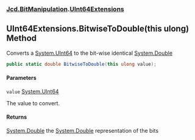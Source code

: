 ### [Jcd.BitManipulation](Jcd.BitManipulation.md 'Jcd.BitManipulation').[UInt64Extensions](Jcd.BitManipulation.UInt64Extensions.md 'Jcd.BitManipulation.UInt64Extensions')

## UInt64Extensions.BitwiseToDouble(this ulong) Method

Converts a [System.UInt64](https://docs.microsoft.com/en-us/dotnet/api/System.UInt64 'System.UInt64') to the bit-wise identical [System.Double](https://docs.microsoft.com/en-us/dotnet/api/System.Double 'System.Double')

```csharp
public static double BitwiseToDouble(this ulong value);
```
#### Parameters

<a name='Jcd.BitManipulation.UInt64Extensions.BitwiseToDouble(thisulong).value'></a>

`value` [System.UInt64](https://docs.microsoft.com/en-us/dotnet/api/System.UInt64 'System.UInt64')

The value to convert.

#### Returns
[System.Double](https://docs.microsoft.com/en-us/dotnet/api/System.Double 'System.Double')
the [System.Double](https://docs.microsoft.com/en-us/dotnet/api/System.Double 'System.Double') representation of the bits